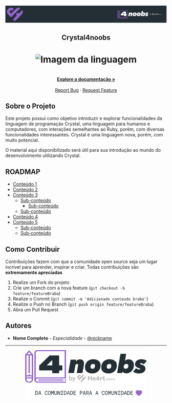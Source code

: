 <!-- Logo 4noobs -->

<p align="center">
  <a href="https://github.com/he4rt/4noobs" target="_blank">
    <img src="./.github/header_4noobs.svg">
  </a>
</p>

<!-- Title -->

<p align="center">
  <h2 align="center">Crystal4noobs</h2>

  <h1 align="center"><img src="https://cdn.jsdelivr.net/gh/devicons/devicon/icons/crystal/crystal-original.svg" alt="Imagem da linguagem" width="120"></h1>
  
  <p align="center">
    <br />
    <a href="https://crystal-lang.org/docs/"><strong>Explore a documentação »</strong></a>
    <br />
    <br />
    <a href="https://github.com/lanjoni/crystal4noobs/issues">Report Bug</a>
    ·
    <a href="https://github.com/lanjoni/crystal4noobs/issues">Request Feature</a>
  </p>
</p>
    
 <!-- ABOUT THE PROJECT -->

## Sobre o Projeto
Este projeto possui como objetivo introduzir e explorar funcionalidades da linguagem de programação Crystal, uma linguagem para humanos e computadores, com interações semelhantes ao Ruby, porém, com diversas funcionalidades interessantes. Crystal é uma linguagem nova, porém, com muito potencial.

O material aqui disponibilizado será útil para sua introdução ao mundo do desenvolvimento utilizando Crystal.

<!-- ROADMAP OF PROJECT -->

## ROADMAP

- [Conteúdo 1](link-primeira-parte)
- [Conteúdo 2](link-segunda-parte)
- [Conteúdo 3](link-terceira-parte)
  - [Sub-conteúdo](link-sub-conteudo)
  	- [Sub-conteúdo](link-sub-conteudo)
  - [Sub-conteúdo](link-sub-conteudo)
- [Conteúdo 4](link-quarta-parte)
- [Conteúdo 5](link-quinta-parte)
  - [Sub-conteúdo](link-sub-conteudo)
  - [Sub-conteúdo](link-sub-conteudo)
  
  
<!-- CONTRIBUTING -->

## Como Contribuir

Contribuições fazem com que a comunidade open source seja um lugar incrível para aprender, inspirar e criar. Todas contribuições
são **extremamente apreciadas**

1. Realize um Fork do projeto
2. Crie um branch com a nova feature (`git checkout -b feature/featureBraba`)
3. Realize o Commit (`git commit -m 'Adicionado conteudo brabo'`)
4. Realize o Push no Branch (`git push origin feature/featureBraba`)
5. Abra um Pull Request

## Autores

- **Nome Completo** - _Especialidade_ - [@nickname](seutwitter)

---

<p align="center">
  <a href="https://github.com/he4rt/4noobs" target="_blank">
    <img src="./.github/footer_4noobs.svg" width="380">
  </a>
</p>
